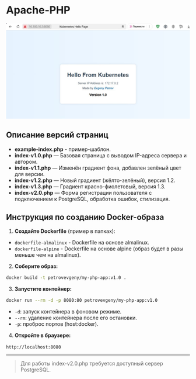 # Apache-PHP

![веб-приложение](my-php-app.jpg)

## Описание версий страниц

- **example-index.php** - пример-шаблон.
- **index-v1.0.php** — Базовая страница с выводом IP-адреса сервера и автором.
- **index-v1.1.php** — Изменён градиент фона, добавлен зелёный цвет для версии.
- **index-v1.2.php** — Новый градиент (жёлто-зелёный), версия 1.2.
- **index-v1.3.php** — Градиент красно-фиолетовый, версия 1.3.
- **index-v2.0.php** — Форма регистрации пользователя с подключением к PostgreSQL, обработка ошибок, стилизация.

## Инструкция по созданию Docker-образа

1. **Создайте Dockerfile** (пример в папках):

- `dockerfile-almalinux` - Dockerfile на основе almalinux.
- `dockerfile-alpine` - Dockerfile на основе alpine (образ будет в разы меньше чем на almalinux).

2. **Соберите образ:**

```sh
docker build -t petrovevgeny/my-php-app:v1.0 .
```

3. **Запустите контейнер:**

```sh
docker run --rm -d -p 8080:80 petrovevgeny/my-php-app:v1.0
```

- `-d`: запуск контейнера в фоновом режиме.
- `--rm`: удаление контейнера после его остановки.
- `-p`: проброс портов (host:docker).

4. **Откройте в браузере:**

`http://localhost:8080`

---

> Для работы index-v2.0.php требуется доступный сервер PostgreSQL.